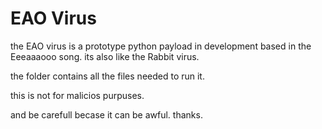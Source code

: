 # EAO Virus

the EAO virus is a prototype python payload in development based in the Eeeaaaooo song.
its also like the Rabbit virus.

the folder contains all the files needed to run it.


this is not for malicios purpuses.

and be carefull becase it can be awful.
thanks.
